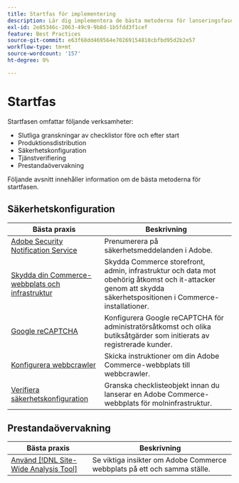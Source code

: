 ```yaml
---
title: Startfas för implementering
description: Lär dig implementera de bästa metoderna för lanseringsfasen av Adobe Commerce-projekt.
exl-id: 2e85346c-2063-49c9-9b8d-1b5fdd3f1cef
feature: Best Practices
source-git-commit: e63f68dd469564e70269154810cbfbd95d2b2e57
workflow-type: tm+mt
source-wordcount: '157'
ht-degree: 0%

---
```


# Startfas

Startfasen omfattar följande verksamheter:

- Slutliga granskningar av checklistor före och efter start
- Produktionsdistribution
- Säkerhetskonfiguration
- Tjänstverifiering
- Prestandaövervakning

Följande avsnitt innehåller information om de bästa metoderna för startfasen.

## Säkerhetskonfiguration

| Bästa praxis | Beskrivning |
|------------------------------------------------------------------------------------------------------------------------------------|--------------------------------------------------------------------------------------------------------------------------------------------------------------------------|
| [Adobe Security Notification Service](https://www.adobe.com/subscription/adbeSecurityNotifications.html) | Prenumerera på säkerhetsmeddelanden i Adobe. |
| [Skydda din Commerce-webbplats och infrastruktur](security-best-practices.md) | Skydda Commerce storefront, admin, infrastruktur och data mot obehörig åtkomst och it-attacker genom att skydda säkerhetspositionen i Commerce-installationer. |
| [Google reCAPTCHA](https://experienceleague.adobe.com/docs/commerce-admin/systems/security/captcha/security-google-recaptcha.html?lang=sv-SE) | Konfigurera Google reCAPTCHA för administratörsåtkomst och olika butiksåtgärder som initierats av registrerade kunder. |
| [Konfigurera webbcrawler](robots-txt.md) | Skicka instruktioner om din Adobe Commerce-webbplats till webbcrawler. |
| [Verifiera säkerhetskonfiguration](https://experienceleague.adobe.com/docs/commerce-cloud-service/user-guide/launch/checklist.html?lang=sv-SE) | Granska checklisteobjekt innan du lanserar en Adobe Commerce-webbplats för molninfrastruktur. |

## Prestandaövervakning

| Bästa praxis | Beskrivning |
|------------------------------------------------------------------------------------------------------------------------------------------------|----------------------------------------------------------------------|
| [Använd  [!DNL Site-Wide Analysis Tool]](../../../tools/site-wide-analysis-tool/intro.md#integrations-with-other-adobe-commerce-support-tools) | Se viktiga insikter om Adobe Commerce webbplats på ett och samma ställe. |
